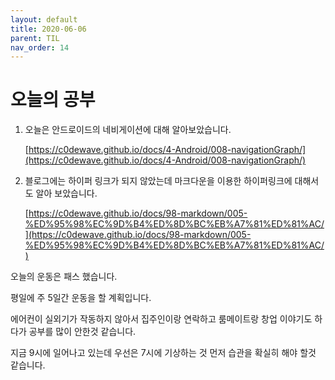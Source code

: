```yaml
---
layout: default
title: 2020-06-06
parent: TIL
nav_order: 14
---
```


# 오늘의 공부

1. 오늘은 안드로이드의 네비게이션에 대해 알아보았습니다.

    [https://c0dewave.github.io/docs/4-Android/008-navigationGraph/](https://c0dewave.github.io/docs/4-Android/008-navigationGraph/)

2. 블로그에는 하이퍼 링크가 되지 않았는데 마크다운을 이용한 하이퍼링크에 대해서도 알아 보았습니다.

    [https://c0dewave.github.io/docs/98-markdown/005-%ED%95%98%EC%9D%B4%ED%8D%BC%EB%A7%81%ED%81%AC/](https://c0dewave.github.io/docs/98-markdown/005-%ED%95%98%EC%9D%B4%ED%8D%BC%EB%A7%81%ED%81%AC/)

오늘의 운동은 패스 했습니다.

평일에 주 5일간 운동을 할 계획입니다.

에어컨이 실외기가 작동하지 않아서 집주인이랑 연락하고 룸메이트랑 창업 이야기도 하다가 공부를 많이 안한것 같습니다.

지금 9시에 일어나고 있는데 우선은 7시에 기상하는 것 먼저 습관을 확실히 해야 할것 같습니다.